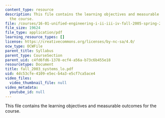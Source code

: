 ```yaml
---
content_type: resource
description: This file contains the learning objectives and measurable outcomes for
  the course.
file: /courses/16-01-unified-engineering-i-ii-iii-iv-fall-2005-spring-2006/4dc53cfe4109e5ecb4a3e5cf7ca5ace4_fall_2003_systems_lo.pdf
file_size: 19624
file_type: application/pdf
learning_resource_types: []
license: https://creativecommons.org/licenses/by-nc-sa/4.0/
ocw_type: OCWFile
parent_title: Syllabus
parent_type: CourseSection
parent_uid: c4fd6fd6-1378-ecf4-a56a-b73c6b455e18
resourcetype: Document
title: fall_2003_systems_lo.pdf
uid: 4dc53cfe-4109-e5ec-b4a3-e5cf7ca5ace4
video_files:
  video_thumbnail_file: null
video_metadata:
  youtube_id: null
---
```

This file contains the learning objectives and measurable outcomes for the course.